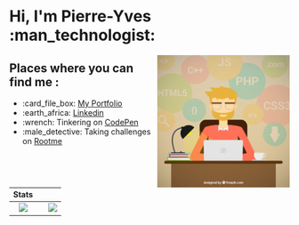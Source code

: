 <h1><b>Hi, I'm Pierre-Yves :man_technologist:</b></h1>

<img src="https://github.com/Pi-L/Pi-L/raw/master/images/dev_freepik.jpg" alt="Coder in action - Image from freepik.com" align="right" width="238px">

<h2>Places where you can find me : </h2>
<ul>
	<li>:card_file_box: <a href="https://legeay.info">My Portfolio</a></li>
	<li>:earth_africa: <a href="https://www.linkedin.com/in/pyl/">Linkedin</a></li>
	<li>:wrench: Tinkering on <a href="https://codepen.io/pi-L/">CodePen</a></li>
	<li>:male_detective: Taking challenges on <a href="https://www.root-me.org/pi-L">Rootme</a></li>
</ul>
<br>
<br>

| Stats | | |
| :---: |:---:| :---:|
| ![](https://github-readme-stats.vercel.app/api?username=Pi-L&count_private=true&theme=slateorange&show_icons=true) |  | ![](https://github-readme-stats.vercel.app/api/top-langs/?username=Pi-L&theme=slateorange&count_private=true&?exclude_repo=exnihilo-server,pyl.space,Waria,hm_acronymes,spring-petclinic,tp_azure,initiation_git,FunWithBash,tps_sql_2021&hide=Batchfile&langs_count=7) |
